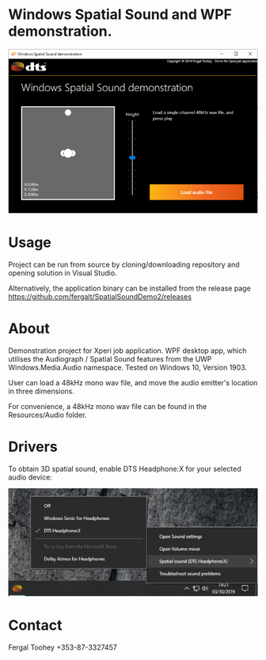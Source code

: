 # Windows Spatial Sound and WPF demonstration.

![Main window screenshot](readme_images/app_screenshot.png)

# Usage
Project can be run from source by cloning/downloading repository and opening solution in Visual Studio.

Alternatively, the application binary can be installed from the release page https://github.com/fergalt/SpatialSoundDemo2/releases

# About
Demonstration project for Xperi job application. WPF desktop app, which utilises the Audiograph / Spatial Sound features from the UWP Windows.Media.Audio namespace. Tested on Windows 10, Version 1903. 

User can load a 48kHz mono wav file, and move the audio emitter's location in three dimensions.

For convenience, a 48kHz mono wav file can be found in the Resources/Audio folder.

# Drivers
To obtain 3D spatial sound, enable DTS Headphone:X for your selected audio device:

![Main window screenshot](readme_images/audio_settings.png)

# Contact 
Fergal Toohey +353-87-3327457

